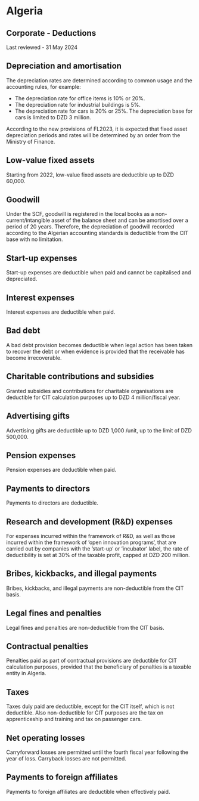 # Algeria
## Corporate - Deductions
Last reviewed - 31 May 2024
## Depreciation and amortisation
The depreciation rates are determined according to common usage and the accounting rules, for example:
  * The depreciation rate for office items is 10% or 20%.
  * The depreciation rate for industrial buildings is 5%.
  * The depreciation rate for cars is 20% or 25%. The depreciation base for cars is limited to DZD 3 million.


According to the new provisions of FL2023, it is expected that fixed asset depreciation periods and rates will be determined by an order from the Ministry of Finance.
## Low-value fixed assets
Starting from 2022, low-value fixed assets are deductible up to DZD 60,000.
## Goodwill
Under the SCF, goodwill is registered in the local books as a non-current/intangible asset of the balance sheet and can be amortised over a period of 20 years. Therefore, the depreciation of goodwill recorded according to the Algerian accounting standards is deductible from the CIT base with no limitation.
## Start-up expenses
Start-up expenses are deductible when paid and cannot be capitalised and depreciated.
## Interest expenses
Interest expenses are deductible when paid.
## Bad debt
A bad debt provision becomes deductible when legal action has been taken to recover the debt or when evidence is provided that the receivable has become irrecoverable.
## Charitable contributions and subsidies
Granted subsidies and contributions for charitable organisations are deductible for CIT calculation purposes up to DZD 4 million/fiscal year.
## Advertising gifts 
Advertising gifts are deductible up to DZD 1,000 /unit, up to the limit of DZD 500,000. 
## Pension expenses
Pension expenses are deductible when paid.
## Payments to directors
Payments to directors are deductible.
## Research and development (R&D) expenses
For expenses incurred within the framework of R&D, as well as those incurred within the framework of ’open innovation programs‘, that are carried out by companies with the ’start-up‘ or ’incubator‘ label, the rate of deductibility is set at 30% of the taxable profit, capped at DZD 200 million.
## Bribes, kickbacks, and illegal payments
Bribes, kickbacks, and illegal payments are non-deductible from the CIT basis.
## Legal fines and penalties
Legal fines and penalties are non-deductible from the CIT basis.
## Contractual penalties
Penalties paid as part of contractual provisions are deductible for CIT calculation purposes, provided that the beneficiary of penalties is a taxable entity in Algeria.
## Taxes
Taxes duly paid are deductible, except for the CIT itself, which is not deductible. Also non-deductible for CIT purposes are the tax on apprenticeship and training and tax on passenger cars.
## Net operating losses
Carryforward losses are permitted until the fourth fiscal year following the year of loss. Carryback losses are not permitted.
## Payments to foreign affiliates
Payments to foreign affiliates are deductible when effectively paid.
